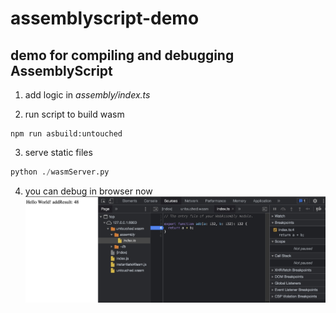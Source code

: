 # assemblyscript-demo

## demo for compiling and debugging AssemblyScript

1. add logic in *assembly/index.ts*

2. run script to build wasm
``` npm
npm run asbuild:untouched
```

3. serve static files
``` python
python ./wasmServer.py
```

4. you can debug in browser now
![wasm_debug_chrome](./images/wasm_debug_chrome.jpg)

